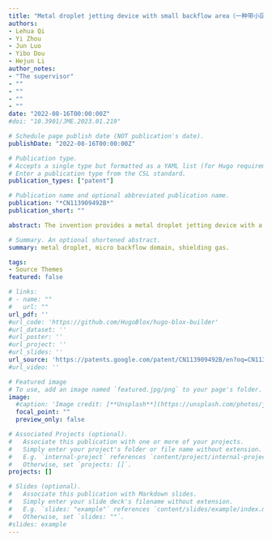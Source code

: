 ```yaml
---
title: "Metal droplet jetting device with small backflow area（一种带小回流区的金属微滴喷射装置）"
authors:
- Lehua Qi
- Yi Zhou
- Jun Luo
- Yibo Dou
- Hejun Li
author_notes:
- "The supervisor"
- ""
- ""
- ""
- ""
date: "2022-08-16T00:00:00Z"
#doi: "10.3901/JME.2023.01.219"

# Schedule page publish date (NOT publication's date).
publishDate: "2022-08-16T00:00:00Z"

# Publication type.
# Accepts a single type but formatted as a YAML list (for Hugo requirements).
# Enter a publication type from the CSL standard.
publication_types: ["patent"]

# Publication name and optional abbreviated publication name.
publication: "*CN113909492B*"
publication_short: ""

abstract: The invention provides a metal droplet jetting device with a small backflow area, which solves the technical problems that a side-blowing type protective airflow generating assembly in the existing metal droplet jetting device has strong interference effect on the jetting flight process of metal droplets, and the existing annular jet type protective airflow generating assembly has a larger backflow area. The device's protection gas runner comprises protection gas equipartition section runner and protection gas effect section runner, and protection gas effect section runner comprises annular jet district I and side-blown district II, and the protection gas is the gas homogenizing effect through protection gas equipartition section runner earlier, and the second flow makes protection gas flow direction unanimous with the liquid drop whereabouts direction through protection gas effect section runner annular jet district I, and the low-angle aggregation effect that passes through protection gas effect section runner side-blown district II finally reaches near the nozzle to be used for the low oxygen protection of metal liquid drop.

# Summary. An optional shortened abstract.
summary: metal droplet, micro backflow domain, shielding gas.

tags:
- Source Themes
featured: false

# links:
# - name: ""
#   url: ""
url_pdf: ''
#url_code: 'https://github.com/HugoBlox/hugo-blox-builder'
#url_dataset: ''
#url_poster: ''
#url_project: ''
#url_slides: ''
url_source: 'https://patents.google.com/patent/CN113909492B/en?oq=CN113909492B'
#url_video: ''

# Featured image
# To use, add an image named `featured.jpg/png` to your page's folder. 
image:
  #caption: 'Image credit: [**Unsplash**](https://unsplash.com/photos/jdD8gXaTZsc)'
  focal_point: ""
  preview_only: false

# Associated Projects (optional).
#   Associate this publication with one or more of your projects.
#   Simply enter your project's folder or file name without extension.
#   E.g. `internal-project` references `content/project/internal-project/index.md`.
#   Otherwise, set `projects: []`.
projects: []

# Slides (optional).
#   Associate this publication with Markdown slides.
#   Simply enter your slide deck's filename without extension.
#   E.g. `slides: "example"` references `content/slides/example/index.md`.
#   Otherwise, set `slides: ""`.
#slides: example
---
```


<!-- {{% callout note %}}
Click the *Cite* button above to demo the feature to enable visitors to import publication metadata into their reference management software.
{{% /callout %}}

{{% callout note %}}
Create your slides in Markdown - click the *Slides* button to check out the example.
{{% /callout %}}

Add the publication's **full text** or **supplementary notes** here. You can use rich formatting such as including [code, math, and images](https://docs.hugoblox.com/content/writing-markdown-latex/). -->
